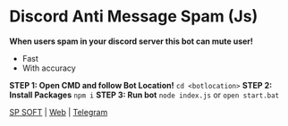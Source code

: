 
# Discord Anti Message Spam (Js)
**When users spam in your discord server this bot can mute user!**
 - Fast
 - With accuracy

**STEP 1: Open CMD and follow Bot Location!**
`cd <botlocation>`
**STEP 2: Install Packages**
`npm i`
**STEP 3: Run bot**
`node index.js` or `open start.bat`

[SP SOFT](https://sp-soft.ir) | [Web](https://karamlou.com) | [Telegram](https://t.me/sir_programmer)

